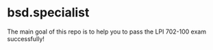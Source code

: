 # bsd.specialist
The main goal of this repo is to help you to pass the LPI 702-100 exam successfully!
